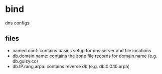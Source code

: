# bind
dns configs

## files
- named.conf: contains basics setup for dns server and file locations
- db.domain.name: contains the zone file records for domain.name (e.g. db.guizy.co)
- db.IP.rang.arpa: contains reverse db (e.g. db.0.0.10.arpa)

